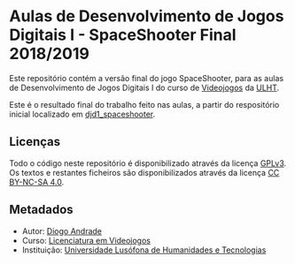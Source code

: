 <!--
Aulas de Desenvolvimento de Jogos Digitais I - SpaceShooter 2018/2019 (c) by Diogo Andrade

Aulas de Desenvolvimento de Jogos Digitais I - SpaceShooter 2018/2019 is licensed under a
Creative Commons Attribution-NonCommercial-ShareAlike 4.0 International License.

You should have received a copy of the license along with this
work. If not, see <http://creativecommons.org/licenses/by-nc-sa/4.0/>.
-->

# Aulas de Desenvolvimento de Jogos Digitais I - SpaceShooter Final 2018/2019

Este repositório contém a versão final do jogo SpaceShooter, para as aulas de Desenvolvimento de Jogos Digitais I 
do curso de [Videojogos][licvideo] da [ULHT].

Este é o resultado final do trabalho feito nas aulas, a partir do respositório inicial localizado em [djd1_spaceshooter].

## Licenças

Todo o código neste repositório é disponibilizado através da licença [GPLv3].
Os textos e restantes ficheiros são disponibilizados através da licença
[CC BY-NC-SA 4.0].

## Metadados

* Autor: [Diogo Andrade]
* Curso:  [Licenciatura em Videojogos][licvideo]
* Instituição: [Universidade Lusófona de Humanidades e Tecnologias][ULHT]



[GPLv3]:https://www.gnu.org/licenses/gpl-3.0.en.html
[CC BY-NC-SA 4.0]:https://creativecommons.org/licenses/by-nc-sa/4.0/
[licvideo]:https://www.ulusofona.pt/licenciatura/videojogos
[Diogo Andrade]:https://github.com/DiogoDeAndrade
[ULHT]:https://www.ulusofona.pt/
[djd1_spaceshooter]:https://github.com/VideojogosLusofona/djd1_spaceshooter